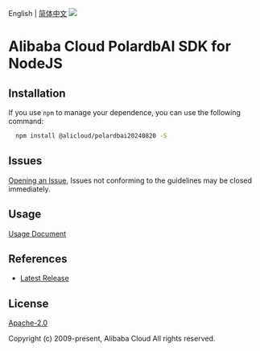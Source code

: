 English | [简体中文](README-CN.md)
![](https://aliyunsdk-pages.alicdn.com/icons/AlibabaCloud.svg)

# Alibaba Cloud PolardbAI SDK for NodeJS

## Installation
If you use `npm` to manage your dependence, you can use the following command:

```sh
  npm install @alicloud/polardbai20240820 -S
```

## Issues
[Opening an Issue](https://github.com/aliyun/alibabacloud-typescript-sdk/issues/new), Issues not conforming to the guidelines may be closed immediately.

## Usage
[Usage Document](https://github.com/aliyun/alibabacloud-typescript-sdk/blob/master/docs/Usage-EN.md#quick-examples)

## References
* [Latest Release](https://github.com/aliyun/alibabacloud-typescript-sdk/)

## License
[Apache-2.0](http://www.apache.org/licenses/LICENSE-2.0)

Copyright (c) 2009-present, Alibaba Cloud All rights reserved.
